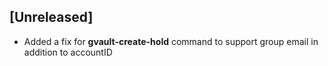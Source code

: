 ## [Unreleased]
- Added a fix for **gvault-create-hold** command to support group email in addition to accountID